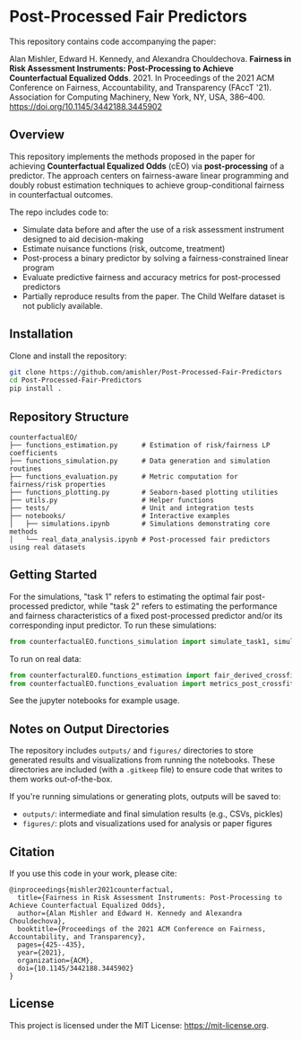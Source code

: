 # Post-Processed Fair Predictors

This repository contains code accompanying the paper:

Alan Mishler, Edward H. Kennedy, and Alexandra Chouldechova. **Fairness in Risk Assessment Instruments: Post-Processing to Achieve Counterfactual Equalized Odds**. 2021.  In Proceedings of the 2021 ACM Conference on Fairness, Accountability, and Transparency (FAccT '21). Association for Computing Machinery, New York, NY, USA, 386–400. https://doi.org/10.1145/3442188.3445902

## Overview

This repository implements the methods proposed in the paper for achieving **Counterfactual Equalized Odds** (cEO) via **post-processing** of a predictor. The approach centers on fairness-aware linear programming and doubly robust estimation techniques to achieve group-conditional fairness in counterfactual outcomes.

The repo includes code to:

- Simulate data before and after the use of a risk assessment instrument designed to aid decision-making
- Estimate nuisance functions (risk, outcome, treatment)
- Post-process a binary predictor by solving a fairness-constrained linear program
- Evaluate predictive fairness and accuracy metrics for post-processed predictors
- Partially reproduce results from the paper. The Child Welfare dataset is not publicly available.

## Installation

Clone and install the repository:

```bash
git clone https://github.com/amishler/Post-Processed-Fair-Predictors
cd Post-Processed-Fair-Predictors
pip install .
```

## Repository Structure

```
counterfactualEO/
├── functions_estimation.py      # Estimation of risk/fairness LP coefficients
├── functions_simulation.py      # Data generation and simulation routines
├── functions_evaluation.py      # Metric computation for fairness/risk properties
├── functions_plotting.py        # Seaborn-based plotting utilities
├── utils.py                     # Helper functions
├── tests/                       # Unit and integration tests
├── notebooks/                   # Interactive examples
│   ├── simulations.ipynb        # Simulations demonstrating core methods
│   └── real_data_analysis.ipynb # Post-processed fair predictors using real datasets 
```

## Getting Started

For the simulations, "task 1" refers to estimating the optimal fair post-processed predictor, while "task 2" refers to estimating the performance and fairness characteristics of a fixed post-processed predictor and/or its corresponding input predictor. To run these simulations:

```python
from counterfactualEO.functions_simulation import simulate_task1, simulate_task1_metrics_to_df, simulate_task2
```

To run on real data:
```python
from counterfacturalEO.functions_estimation import fair_derived_crossfit
from counterfactualEO.functions_evaluation import metrics_post_crossfit
```

See the jupyter notebooks for example usage.

## Notes on Output Directories

The repository includes `outputs/` and `figures/` directories to store generated results and visualizations from running the notebooks. These directories are included (with a `.gitkeep` file) to ensure code that writes to them works out-of-the-box.

If you're running simulations or generating plots, outputs will be saved to:

- `outputs/`: intermediate and final simulation results (e.g., CSVs, pickles)
- `figures/`: plots and visualizations used for analysis or paper figures

## Citation

If you use this code in your work, please cite:

```
@inproceedings{mishler2021counterfactual,
  title={Fairness in Risk Assessment Instruments: Post-Processing to Achieve Counterfactual Equalized Odds},
  author={Alan Mishler and Edward H. Kennedy and Alexandra Chouldechova},
  booktitle={Proceedings of the 2021 ACM Conference on Fairness, Accountability, and Transparency},
  pages={425--435},
  year={2021},
  organization={ACM},
  doi={10.1145/3442188.3445902}
}
```

## License
This project is licensed under the MIT License: https://mit-license.org.
